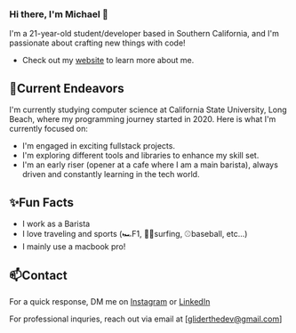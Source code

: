 ### Hi there, I'm Michael 👋

I'm a 21-year-old student/developer based in Southern California, and I'm passionate about crafting new things with code!

- Check out my [website](https://glidertech.netlify.app/) to learn more about me.

## 🔭Current Endeavors

I'm currently studying computer science at California State University, Long Beach, where my programming journey started in 2020. Here is what I'm currently focused on:
- I'm engaged in exciting fullstack projects.
- I'm exploring different tools and libraries to enhance my skill set.
- I'm an early riser (opener at a cafe where I am a main barista), always driven and constantly learning in the tech world.

## ✨Fun Facts
- I work as a Barista
- I love traveling and sports (🏎️F1, 🏄‍♂️surfing, ⚾️baseball, etc...) 
- I mainly use a macbook pro!

## 📫Contact
For a quick response, DM me on [Instagram](https://www.instagram.com/michael.glider/) or [LinkedIn](https://www.linkedin.com/in/michael-glider/)

For professional inquries, reach out via email at [gliderthedev@gmail.com]

<!--
**michaelglider/michaelglider** is a ✨ _special_ ✨ repository because its `README.md` (this file) appears on your GitHub profile.

Here are some ideas to get you started:

- 🔭 I’m currently working on ...
- 🌱 I’m currently learning ...
- 👯 I’m looking to collaborate on ...
- 🤔 I’m looking for help with ...
- 💬 Ask me about ...
- 📫 How to reach me: ...
- 😄 Pronouns: ...
- ⚡ Fun fact: ...
-->
